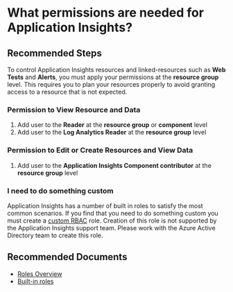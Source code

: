 <properties 
    pageTitle="What permissions are needed for Application Insights?"
    description="Explain what permissions are used in Application Insights"
    service="microsoft.insights"
    resource="components"
    authors="debugthings"
    ms.author="jamdavi"
    articleId="insights_permissions"
    displayOrder="105"
    selfHelpType="generic"
    cloudEnvironments="public, Fairfax"
    productPesIds="15693" 
    supportTopicIds="32402604, 32602220"
 	ownershipId="AzureMonitoring_ApplicationInsights"
/>
 
# What permissions are needed for Application Insights?

## **Recommended Steps**

To control Application Insights resources and linked-resources such as **Web Tests** and **Alerts**, you must apply your permissions at the **resource group** level. This requires you to plan your resources properly to avoid granting access to a resource that is not expected.

### Permission to View Resource and Data

1. Add user to the **Reader** at the **resource group** or **component** level
2. Add user to the **Log Analytics Reader** at the **resource group** level

### Permission to Edit or Create Resources and View Data

1. Add user to the **Application Insights Component contributor** at the **resource group** level

### I need to do something custom

Application Insights has a number of built in roles to satisfy the most common scenarios. If you find that you need to do something custom you must create a [custom RBAC](https://docs.microsoft.com/azure/role-based-access-control/custom-roles) role. Creation of this role is not supported by the Application Insights support team. Please work with the Azure Active Directory team to create this role.

## **Recommended Documents**

* [Roles Overview](https://docs.microsoft.com/azure/azure-monitor/app/resources-roles-access-control)
* [Built-in roles](https://docs.microsoft.com/azure/role-based-access-control/built-in-roles#monitoring-reader)
